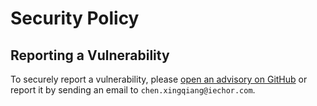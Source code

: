 # Security Policy

## Reporting a Vulnerability

To securely report a vulnerability, please [open an advisory on GitHub](https://github.com/chenxingqiang/repo.freeme/security/advisories/new) or report it by sending an email to `chen.xingqiang@iechor.com`.
